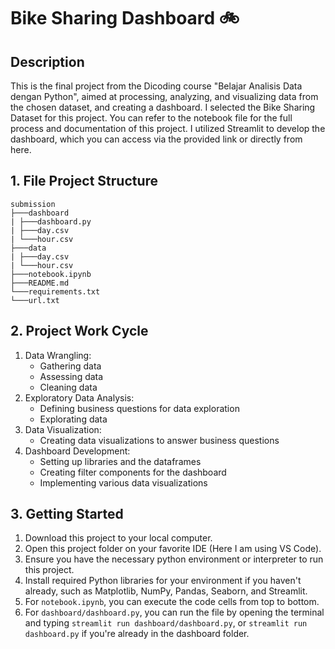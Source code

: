 # Bike Sharing Dashboard 🚲

## Description

This is the final project from the Dicoding course "Belajar Analisis Data dengan Python", aimed at processing, analyzing, and visualizing data from the chosen dataset, and creating a dashboard. I selected the Bike Sharing Dataset for this project. You can refer to the notebook file for the full process and documentation of this project. I utilized Streamlit to develop the dashboard, which you can access via the provided link or directly from here.

## 1. File Project Structure
```
submission
├───dashboard
| ├───dashboard.py
| ├───day.csv
| └───hour.csv
├───data
| ├───day.csv
| └───hour.csv
├───notebook.ipynb
├───README.md
└───requirements.txt
└───url.txt
```

## 2. Project Work Cycle
1. Data Wrangling: 
	- Gathering data
	- Assessing data
	- Cleaning data
2. Exploratory Data Analysis:
	- Defining business questions for data exploration
	- Explorating data
3. Data Visualization:
	- Creating data visualizations to answer business questions
4. Dashboard Development:
	- Setting up libraries and the dataframes
	- Creating filter components for the dashboard
	- Implementing various data visualizations

## 3. Getting Started
1. Download this project to your local computer.
2. Open this project folder on your favorite IDE (Here I am using VS Code).
3. Ensure you have the necessary python environment or interpreter to run this project.
4. Install required Python libraries for your environment if you haven't already, such as Matplotlib, NumPy, Pandas, Seaborn, and Streamlit.
5. For `notebook.ipynb`, you can execute the code cells from top to bottom.
6. For `dashboard/dashboard.py`, you can run the file by opening the terminal and typing `streamlit run dashboard/dashboard.py`, or `streamlit run dashboard.py` if you're already in the dashboard folder.
